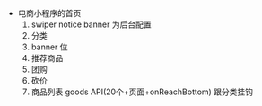 - 电商小程序的首页
  1. swiper notice banner 为后台配置
  2. 分类
  3. banner 位
  4. 推荐商品
  5. 团购
  6. 砍价
  7. 商品列表 goods API(20个+页面+onReachBottom) 跟分类挂钩